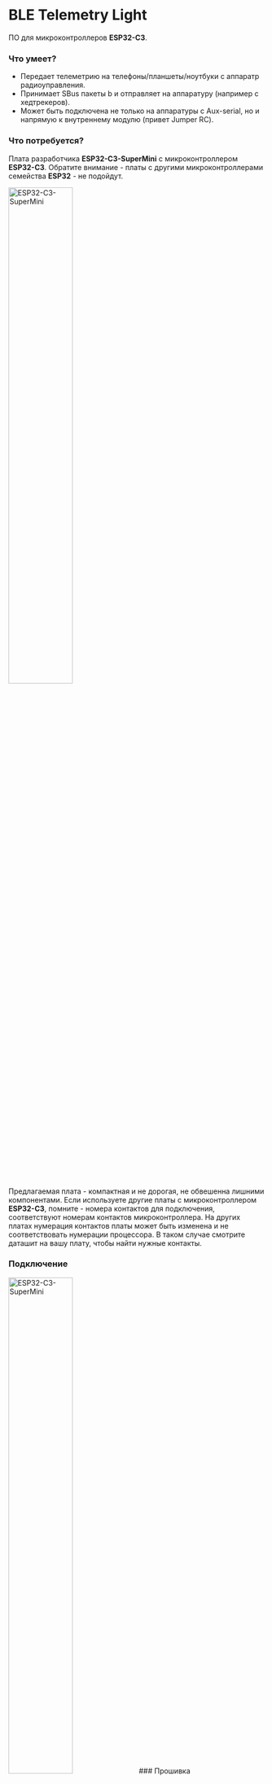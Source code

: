 # BLE Telemetry Light


ПО для микроконтроллеров **ESP32-C3**.

### Что умеет?
 - Передает телеметрию на телефоны/планшеты/ноутбуки с аппаратр радиоуправления.
 - Принимает SBus пакеты b и отправляет на аппаратуру (например с хедтрекеров).
 - Может быть подключена не только на аппаратуры с Aux-serial, но и напрямую к внутреннему модулю (привет Jumper RC).

### Что потребуется?
Плата разработчика **ESP32-C3-SuperMini** с микроконтроллером **ESP32-C3**. Обратите внимание - платы с другими микроконтроллерами семейства **ESP32** - не подойдут.

<img src="https://gitflic.ru/project/skydevices/ble-telemetry-lite/blob/raw?file=images%2Fesp32-c3-supermini_top.jpg" width="50%" alt="ESP32-C3-SuperMini"/>

Предлагаемая плата -  компактная и не дорогая, не обвешенна лишними компонентами. Если используете другие платы с микроконтроллером **ESP32-C3**, помните - номера контактов для подключения, соответствуют номерам контактов микроконтроллера. На других платах нумерация контактов платы может быть изменена и не соответствовать нумерации процессора. В таком случае смотрите даташит на вашу плату, чтобы найти нужные контакты.

### Подключение

<img src="https://gitflic.ru/project/skydevices/ble-telemetry-lite/blob/raw?file=images%2Fesp32-c3-supermini_bottom.jpg" width="50%" alt="ESP32-C3-SuperMini"/>
### Прошивка

На данный момент можно собрать проект в VSCode с плагином Platformio и залить с его помощью. В дальнейшем планируется сделать веб-конфигуратор.

### Настройка

На данный момент можно настроить модуль с помощью NRF Connect. В дальнейшем планируется сделать веб-конфигуратор.

При старте, микроконтроллер реализует BLE сервер с несколькими сервисами и их характеристиками:
 - 0xFFF2 - скорость подключения UART. По умолчанию 115200. Отправлять данные необходимо в виде UInt32 Little Endian. Новая скорость применяется сразу же при получении.
 - 0xFFF4 - название сервера, отображаемое при поиске устройства. По умолчанию *BLE Telemetry Light*. Отправлять данные необходимо в виде строки ASCII. Новое название применяется после перезагрузки модуля.
 - 0xFFF6 - отправляет поток телеметрийных данных, полученных по UART из аппаратуры.
 - 0xFFF7 - принимает поток данных, и отправляет по UART в аппаратуру.





